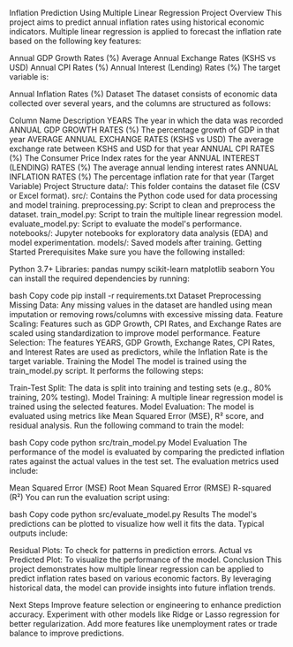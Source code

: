 Inflation Prediction Using Multiple Linear Regression
Project Overview
This project aims to predict annual inflation rates using historical economic indicators. Multiple linear regression is applied to forecast the inflation rate based on the following key features:

Annual GDP Growth Rates (%)
Average Annual Exchange Rates (KSHS vs USD)
Annual CPI Rates (%)
Annual Interest (Lending) Rates (%)
The target variable is:

Annual Inflation Rates (%)
Dataset
The dataset consists of economic data collected over several years, and the columns are structured as follows:

Column Name	Description
YEARS	The year in which the data was recorded
ANNUAL GDP GROWTH RATES (%)	The percentage growth of GDP in that year
AVERAGE ANNUAL EXCHANGE RATES (KSHS vs USD)	The average exchange rate between KSHS and USD for that year
ANNUAL CPI RATES (%)	The Consumer Price Index rates for the year
ANNUAL INTEREST (LENDING) RATES (%)	The average annual lending interest rates
ANNUAL INFLATION RATES (%)	The percentage inflation rate for that year (Target Variable)
Project Structure
data/: This folder contains the dataset file (CSV or Excel format).
src/: Contains the Python code used for data processing and model training.
preprocessing.py: Script to clean and preprocess the dataset.
train_model.py: Script to train the multiple linear regression model.
evaluate_model.py: Script to evaluate the model's performance.
notebooks/: Jupyter notebooks for exploratory data analysis (EDA) and model experimentation.
models/: Saved models after training.
Getting Started
Prerequisites
Make sure you have the following installed:

Python 3.7+
Libraries:
pandas
numpy
scikit-learn
matplotlib
seaborn
You can install the required dependencies by running:

bash
Copy code
pip install -r requirements.txt
Dataset Preprocessing
Missing Data: Any missing values in the dataset are handled using mean imputation or removing rows/columns with excessive missing data.
Feature Scaling: Features such as GDP Growth, CPI Rates, and Exchange Rates are scaled using standardization to improve model performance.
Feature Selection: The features YEARS, GDP Growth, Exchange Rates, CPI Rates, and Interest Rates are used as predictors, while the Inflation Rate is the target variable.
Training the Model
The model is trained using the train_model.py script. It performs the following steps:

Train-Test Split: The data is split into training and testing sets (e.g., 80% training, 20% testing).
Model Training: A multiple linear regression model is trained using the selected features.
Model Evaluation: The model is evaluated using metrics like Mean Squared Error (MSE), R² score, and residual analysis.
Run the following command to train the model:

bash
Copy code
python src/train_model.py
Model Evaluation
The performance of the model is evaluated by comparing the predicted inflation rates against the actual values in the test set. The evaluation metrics used include:

Mean Squared Error (MSE)
Root Mean Squared Error (RMSE)
R-squared (R²)
You can run the evaluation script using:

bash
Copy code
python src/evaluate_model.py
Results
The model's predictions can be plotted to visualize how well it fits the data. Typical outputs include:

Residual Plots: To check for patterns in prediction errors.
Actual vs Predicted Plot: To visualize the performance of the model.
Conclusion
This project demonstrates how multiple linear regression can be applied to predict inflation rates based on various economic factors. By leveraging historical data, the model can provide insights into future inflation trends.

Next Steps
Improve feature selection or engineering to enhance prediction accuracy.
Experiment with other models like Ridge or Lasso regression for better regularization.
Add more features like unemployment rates or trade balance to improve predictions.
